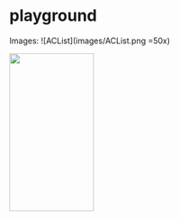 # playground
Images:
![ACList](images/ACList.png =50x)

<img src="./images/ACList.png.png" width="150" height="280">


